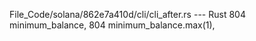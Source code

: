 File_Code/solana/862e7a410d/cli/cli_after.rs --- Rust
804         minimum_balance,                                                                                                                                 804         minimum_balance.max(1),

